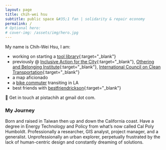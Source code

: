 ```yaml
---
layout: page
title: chih-wei hsu
subtitle: public space &#35;1 fan | solidarity & repair economy
permalink: /
# Optional hero:
# cover-img: /assets/img/hero.jpg
---
```


My name is Chih-Wei Hsu, I am:

- working on starting a [tool library](https://latoollibrary.org){:target="_blank"}
- previously @ [Inclusive Action for the City](https://inclusiveaction.org){:target="_blank"}, [Othering and Belonging Institute](https://belonging.berkeley.edu/){:target="_blank"}, [International Council on Clean Transportation](https://theicct.org/){:target="_blank"}
- a map aficionado
- a [bike commuter](/bike) transiting in LA
- best friends with [bestfriendrickson](https://www.bestfriendrickson.com/){:target="_blank"}

📧 Get in touch at pistachih at gmail dot com.

### My Journey

Born and raised in Taiwan then up and down the California coast. Have a degree in Energy Technology and Policy from what’s now called Cal Poly Humboldt. Professionally a researcher, GIS analyst, project manager, and a generalist. Unprofessionally an urban explorer, perpetually frustrated by the lack of human-centric design and constantly dreaming of solutions.
